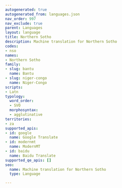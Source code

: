 ```yaml
---
autogenerated: true
autogenerated_from: languages.json
nav_order: 997
nav_exclude: true
parent: Languages
layout: language
title: Northern Sotho
description: Machine translation for Northern Sotho
codes:
- nso
names:
- Northern Sotho
family:
- slug: bantu
  name: Bantu
- slug: niger-congo
  name: Niger-Congo
scripts:
- Latn
typology:
  word_order:
  - SVO
  morphosyntax:
  - agglutinative
territories:
- za
supported_apis:
- id: google
  name: Google Translate
- id: modernmt
  name: ModernMT
- id: baidu
  name: Baidu Translate
supported_qe_apis: []
seo:
  name: Machine translation for Northern Sotho
  type: Language

---
```


